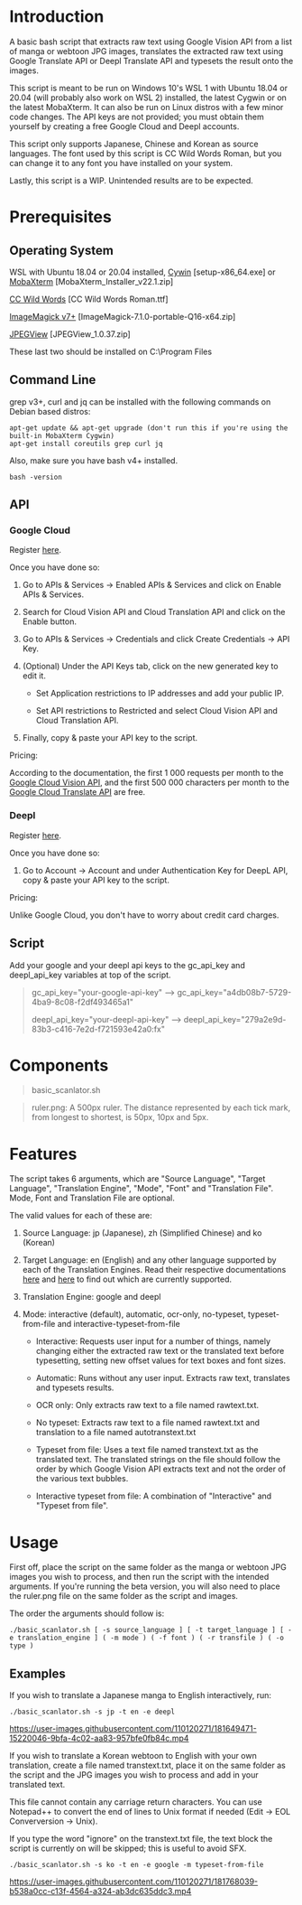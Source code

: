 # Introduction

A basic bash script that extracts raw text using Google Vision API from a list of manga or webtoon JPG images, translates the extracted raw text using Google Translate API or Deepl Translate API and typesets the result onto the images. 

This script is meant to be run on Windows 10's WSL 1 with Ubuntu 18.04 or 20.04 (will probably also work on WSL 2) installed, the latest Cygwin or on the latest MobaXterm. It can also be run on Linux distros with a few minor code changes. The API keys are not provided; you must obtain them yourself by creating a free Google Cloud and Deepl accounts.

This script only supports Japanese, Chinese and Korean as source languages. The font used by this script is CC Wild Words Roman, but you can change it to any font you have installed on your system. 

Lastly, this script is a WIP. Unintended results are to be expected.

# Prerequisites

## Operating System

WSL with Ubuntu 18.04 or 20.04 installed, [Cywin](https://www.cygwin.com/) [setup-x86_64.exe] or [MobaXterm](https://mobaxterm.mobatek.net/download-home-edition.html) [MobaXterm_Installer_v22.1.zip]

[CC Wild Words](https://freefontsfamily.com/cc-wild-words-roman-font-free/) [CC Wild Words Roman.ttf]

[ImageMagick v7+](https://imagemagick.org/script/download.php) [ImageMagick-7.1.0-portable-Q16-x64.zip]

[JPEGView](https://sourceforge.net/projects/jpegview/files/latest/download) [JPEGView_1.0.37.zip]

These last two should be installed on C:\Program Files

## Command Line

grep v3+, curl and jq can be installed with the following commands on Debian based distros:

```
apt-get update && apt-get upgrade (don't run this if you're using the built-in MobaXterm Cygwin)
apt-get install coreutils grep curl jq
```

Also, make sure you have bash v4+ installed.

```
bash -version
```

## API

### Google Cloud

Register [here](https://console.cloud.google.com/freetrial).

Once you have done so:

1. Go to APIs & Services -> Enabled APIs & Services and click on Enable APIs & Services. 

2. Search for Cloud Vision API and Cloud Translation API and click on the Enable button.

3. Go to APIs & Services -> Credentials and click Create Credentials -> API Key.

4. (Optional) Under the API Keys tab, click on the new generated key to edit it. 

    - Set Application restrictions to IP addresses and add your public IP.
    
    - Set API restrictions to Restricted and select Cloud Vision API and Cloud Translation API.
    
5) Finally, copy & paste your API key to the script.


Pricing:

According to the documentation, the first 1 000 requests per month to the [Google Cloud Vision API](https://cloud.google.com/vision/pricing), and the first 500 000 characters per month to the [Google Cloud Translate API](https://cloud.google.com/translate/pricing) are free.

### Deepl 

Register [here](https://www.deepl.com/pro-checkout/account?productId=1200&yearly=false&trial=false).

Once you have done so:

1. Go to Account -> Account and under Authentication Key for DeepL API, copy & paste your API key to the script.


Pricing:

Unlike Google Cloud, you don't have to worry about credit card charges.

## Script

Add your google and your deepl api keys to the gc_api_key and deepl_api_key variables at top of the script. 

>gc_api_key="your-google-api-key" --> gc_api_key="a4db08b7-5729-4ba9-8c08-f2df493465a1"
>
>deepl_api_key="your-deepl-api-key" --> deepl_api_key="279a2e9d-83b3-c416-7e2d-f721593e42a0:fx"

# Components

>basic_scanlator.sh

>ruler.png: A 500px ruler. The distance represented by each tick mark, from longest to shortest, is 50px, 10px and 5px.

# Features

The script takes 6 arguments, which are "Source Language", "Target Language", "Translation Engine", "Mode", "Font" and "Translation File". Mode, Font and Translation File are optional. 

The valid values for each of these are:

1. Source Language: jp (Japanese), zh (Simplified Chinese) and ko (Korean)
    
2. Target Language: en (English) and any other language supported by each of the Translation Engines. Read their respective documentations [here](https://cloud.google.com/translate/docs/languages) and [here](https://www.deepl.com/docs-api/translating-text/) to find out which are currently supported. 
    
3. Translation Engine: google and deepl
    
4. Mode: interactive (default), automatic, ocr-only, no-typeset, typeset-from-file and interactive-typeset-from-file
    
    - Interactive: Requests user input for a number of things, namely changing either the extracted raw text or the translated text before typesetting, setting new offset values for text boxes and font sizes. 
        
    - Automatic: Runs without any user input. Extracts raw text, translates and typesets results.
        
    - OCR only: Only extracts raw text to a file named rawtext.txt.
    
    - No typeset: Extracts raw text to a file named rawtext.txt and translation to a file named autotranstext.txt
        
    - Typeset from file: Uses a text file named transtext.txt as the translated text. The translated strings on the file should follow the order by which Google Vision API extracts text and not the order of the various text bubbles.
        
    - Interactive typeset from file: A combination of "Interactive" and "Typeset from file".

# Usage

First off, place the script on the same folder as the manga or webtoon JPG images you wish to process, and then run the script with the intended arguments. If you're running the beta version, you will also need to place the ruler.png file on the same folder as the script and images.

The order the arguments should follow is:

```
./basic_scanlator.sh [ -s source_language ] [ -t target_language ] [ -e translation_engine ] ( -m mode ) ( -f font ) ( -r transfile ) ( -o type )
```

## Examples 

If you wish to translate a Japanese manga to English interactively, run:

```
./basic_scanlator.sh -s jp -t en -e deepl
```


https://user-images.githubusercontent.com/110120271/181649471-15220046-9bfa-4c02-aa83-957bfe0fb84c.mp4


If you wish to translate a Korean webtoon to English with your own translation, create a file named transtext.txt, place it on the same folder as the script and the JPG images you wish to process and add in your translated text. 

This file cannot contain any carriage return characters. You can use Notepad++ to convert the end of lines to Unix format if needed (Edit -> EOL Converversion -> Unix). 

If you type the word "ignore" on the transtext.txt file, the text block the script is currently on will be skipped; this is useful to avoid SFX.

```
./basic_scanlator.sh -s ko -t en -e google -m typeset-from-file
```


https://user-images.githubusercontent.com/110120271/181768039-b538a0cc-c13f-4564-a324-ab3dc635ddc3.mp4




